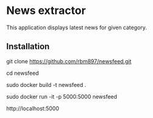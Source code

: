 # News extractor

This application displays latest news for given category.

## Installation

git clone https://github.com/rbm897/newsfeed.git

cd newsfeed

sudo docker build -t newsfeed .

sudo docker run -it -p 5000:5000 newsfeed

http://localhost:5000
